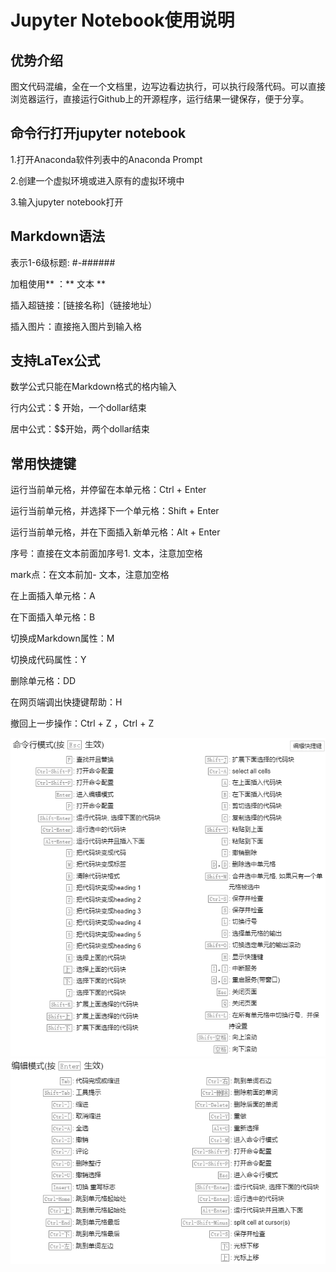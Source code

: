 # Jupyter Notebook使用说明

## 优势介绍
图文代码混编，全在一个文档里，边写边看边执行，可以执行段落代码。可以直接浏览器运行，直接运行Github上的开源程序，运行结果一键保存，便于分享。

## 命令行打开jupyter notebook
1.打开Anaconda软件列表中的Anaconda Prompt

2.创建一个虚拟环境或进入原有的虚拟环境中

3.输入jupyter notebook打开

## Markdown语法
表示1-6级标题: #-######

加粗使用** ：** 文本 **

插入超链接：[链接名称]（链接地址）

插入图片：直接拖入图片到输入格

## 支持LaTex公式
数学公式只能在Markdown格式的格内输入

行内公式：$ 开始，一个dollar结束

居中公式：$$开始，两个dollar结束

## 常用快捷键
运行当前单元格，并停留在本单元格：Ctrl + Enter

运行当前单元格，并选择下一个单元格：Shift + Enter

运行当前单元格，并在下面插入新单元格：Alt + Enter

序号：直接在文本前面加序号1. 文本，注意加空格

mark点：在文本前加- 文本，注意加空格

在上面插入单元格：A

在下面插入单元格：B

切换成Markdown属性：M

切换成代码属性：Y

删除单元格：DD

在网页端调出快捷键帮助：H

撤回上一步操作：Ctrl + Z ，Ctrl + Z 

![alt text](image.png)
![alt text](image-1.png)

